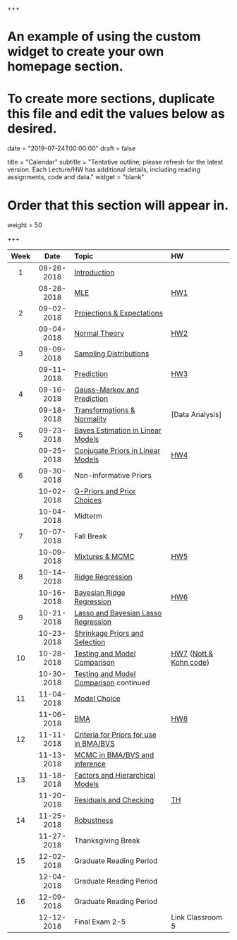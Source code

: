 +++
# An example of using the custom widget to create your own homepage section.
# To create more sections, duplicate this file and edit the values below as desired.

date = "2019-07-24T00:00:00"
draft = false

title = "Calendar"
subtitle = "Tentative outline; please refresh for the latest version.  Each Lecture/HW has additional details, including reading assignments, code and data."
widget = "blank"

# Order that this section will appear in.
weight = 50

+++

| Week |  Date      | Topic |   HW |
|:--:|:-------------:|:---------------------------|:---|
| 1  | 08-26-2018 | [Introduction](publication/intro/) |    |
|    | 08-28-2018 | [MLE](publication/mle/) | [HW1](talk/hw01) |
| 2  | 09-02-2018 | [Projections & Expectations ](publication/projections/) | |
|    | 09-04-2018 | [Normal Theory](publication/normal-theory/) |  [HW2](talk/hw02) |
| 3  | 09-09-2018 | [Sampling Distributions](publication/samplingdist/) |  |
|    | 09-11-2018 | [Prediction](publication/prediction/) |  [HW3](talk/hw03) |
| 4  | 09-16-2018 | [Gauss-Markov and Prediction](publication/gauss-markov/) | |  
|    | 09-18-2018 | [Transformations & Normality](publication/boxcox) | [Data Analysis]|
| 5  | 09-23-2018 | [Bayes Estimation in Linear Models](publication/bayes-intro) |   |
|    | 09-25-2018 | [Conjugate Priors in Linear Models](publication/conjugate-priors) | [HW4](talk/hw04)  |
| 6  | 09-30-2018 | Non-informative Priors | |
|    | 10-02-2018 |  [G-Priors and Prior Choices](publication/gpriors-and-mixtures) | |
|    | 10-04-2018 | Midterm | |
| 7  | 10-07-2018 | Fall Break | |
|    | 10-09-2018 | [Mixtures & MCMC](publication/estimation) | [HW5](talk/hw05) |
| 8  | 10-14-2018 | [Ridge Regression](publication/ridge) | |
|    | 10-16-2018 | [Bayesian Ridge Regression](publication/bayesridge) | [HW6](talk/hw06)|
| 9  | 10-21-2018 | [Lasso and Bayesian Lasso Regression](publication/lasso) | |
|    | 10-23-2018 | [Shrinkage Priors and Selection](publication/shrinkage) |  |
| 10 | 10-28-2018 | [Testing and Model Comparison](publication/testing) | [HW7](talk/hw07) ([Nott & Kohn code](talk/nott-kohn.Rmd))|
|    | 10-30-2018 | [Testing and Model Comparison](publication/testing) continued      |  |
| 11 | 11-04-2018 | [Model Choice](publication/model-choice) | |
|    | 11-06-2018 | [BMA](publication/bma)       | [HW8](talk/hw08)   |
| 12 | 11-11-2018 | [Criteria for Priors for use in BMA/BVS](publication/desi) |  | 
|    | 11-13-2018 | [MCMC in BMA/BVS and inference](publication/mcmc)       |  |
| 13 | 11-18-2018 | [Factors and Hierarchical Models](publication/robust) | | 
|    | 11-20-2018 | [Residuals and Checking](publication/residuals) | [TH](project/data-analysis) |
| 14 | 11-25-2018 | [Robustness](publication/robust) | |
|    | 11-27-2018 | Thanksgiving Break | |
| 15 | 12-02-2018 | Graduate Reading Period | |
|    | 12-04-2018 | Graduate Reading Period | |
| 16 | 12-09-2018 | Graduate Reading Period | |
|    | 12-12-2018 | Final Exam 2-5 | Link Classroom 5 |

